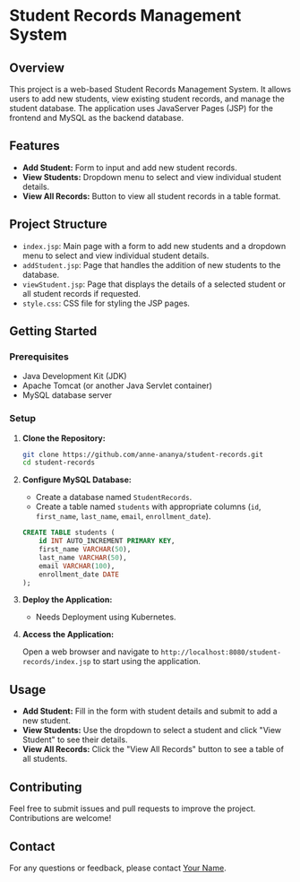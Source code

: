 # Student Records Management System

## Overview

This project is a web-based Student Records Management System. It allows users to add new students, view existing student records, and manage the student database. The application uses JavaServer Pages (JSP) for the frontend and MySQL as the backend database.

## Features

- **Add Student:** Form to input and add new student records.
- **View Students:** Dropdown menu to select and view individual student details.
- **View All Records:** Button to view all student records in a table format.

## Project Structure

- `index.jsp`: Main page with a form to add new students and a dropdown menu to select and view individual student details.
- `addStudent.jsp`: Page that handles the addition of new students to the database.
- `viewStudent.jsp`: Page that displays the details of a selected student or all student records if requested.
- `style.css`: CSS file for styling the JSP pages.

## Getting Started

### Prerequisites

- Java Development Kit (JDK)
- Apache Tomcat (or another Java Servlet container)
- MySQL database server

### Setup

1. **Clone the Repository:**

    ```bash
    git clone https://github.com/anne-ananya/student-records.git
    cd student-records
    ```

2. **Configure MySQL Database:**

    - Create a database named `StudentRecords`.
    - Create a table named `students` with appropriate columns (`id`, `first_name`, `last_name`, `email`, `enrollment_date`).

    ```sql
    CREATE TABLE students (
        id INT AUTO_INCREMENT PRIMARY KEY,
        first_name VARCHAR(50),
        last_name VARCHAR(50),
        email VARCHAR(100),
        enrollment_date DATE
    );
    ```

3. **Deploy the Application:**

    - Needs Deployment using Kubernetes.

4. **Access the Application:**

    Open a web browser and navigate to `http://localhost:8080/student-records/index.jsp` to start using the application.

## Usage

- **Add Student:** Fill in the form with student details and submit to add a new student.
- **View Students:** Use the dropdown to select a student and click "View Student" to see their details.
- **View All Records:** Click the "View All Records" button to see a table of all students.

## Contributing

Feel free to submit issues and pull requests to improve the project. Contributions are welcome!

## Contact

For any questions or feedback, please contact [Your Name](mailto:ananya0612de@gmail.com).

